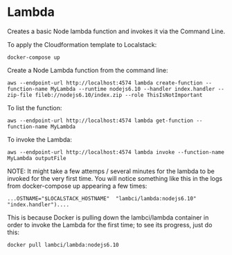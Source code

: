 # Lambda
Creates a basic Node lambda function and invokes it via the Command Line. 

To apply the Cloudformation template to Localstack:

```
docker-compose up
```

Create a Node Lambda function from the command line:

```
aws --endpoint-url http://localhost:4574 lambda create-function --function-name MyLambda --runtime nodejs6.10 --handler index.handler --zip-file fileb://nodejs6.10/index.zip --role ThisIsNotImportant
```

To list the function:

```
aws --endpoint-url http://localhost:4574 lambda get-function --function-name MyLambda
```

To invoke the Lambda:

```
aws --endpoint-url http://localhost:4574 lambda invoke --function-name MyLambda outputFile
```

NOTE: It might take a few attemps / several minutes for the lambda to be invoked for the very first time. You will notice something like this in the logs from docker-compose up appearing a few times:

```
...OSTNAME="$LOCALSTACK_HOSTNAME"  "lambci/lambda:nodejs6.10" "index.handler")....
```

This is because Docker is pulling down the lambci/lambda container in order to invoke the Lambda for the first time; to see its progress, just do this:

```
docker pull lambci/lambda:nodejs6.10
```
